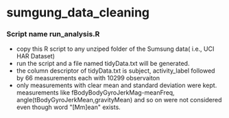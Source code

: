 sumgung_data_cleaning
=====================

### Script name run_analysis.R
* copy this R script to any unziped folder of the Sumsung data( i.e., UCI HAR Dataset)
* run the script and a file named tidyData.txt will be generated.
* the column descriptor of tidyData.txt is subject, activity_label followed by 66 measurements each with 10299 observaiton
* only measurements with clear mean and standard deviation were kept. measurements like fBodyBodyGyroJerkMag-meanFreq, angle(tBodyGyroJerkMean,gravityMean) and so on were not considered even though word "[Mm]ean" exists. 
